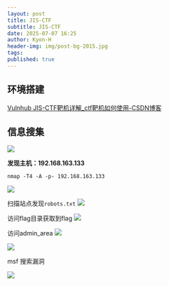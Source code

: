 ```yaml
---
layout: post
title: JIS-CTF
subtitle: JIS-CTF
date: 2025-07-07 16:25
author: Kyon-H
header-img: img/post-bg-2015.jpg
tags: 
published: true
---
```


## 环境搭建

[Vulnhub JIS-CTF靶机详解_ctf靶机如何使用-CSDN博客](https://blog.csdn.net/muyuchen110/article/details/141194080)
## 信息搜集

![](Pasted%20image%2020250707170751.png)

**发现主机：192.168.163.133**
```shell
nmap -T4 -A -p- 192.168.163.133
```
![](Pasted%20image%2020250707170908.png)

扫描站点发现`robots.txt`
![](Pasted%20image%2020250707171104.png)

访问flag目录获取到flag
![](Pasted%20image%2020250707171227.png)

访问admin_area
![](Pasted%20image%2020250707180402.png)

![](Pasted%20image%2020250707171748.png)

msf 搜索漏洞

![](Pasted%20image%2020250707180200.png)